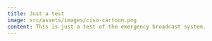 ```yaml
---
title: Just a test
image: src/assets/images/ciso-cartoon.png
content: This is just a test of the emergency broadcast system.
---
```

